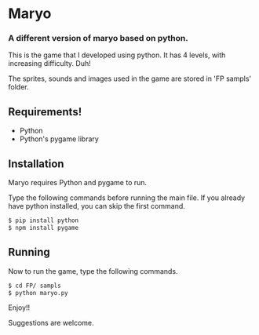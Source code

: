 # Maryo
### A different version of maryo based on python.
This is the game that I developed using python. It has 4 levels, with increasing difficulty. Duh!

The sprites, sounds and images used in the game are stored in 'FP sampls' folder.

## Requirements!

  - Python
  - Python's pygame library

## Installation

Maryo requires Python and pygame to run.

Type the following commands before running the main file. If you already have python installed, you can skip the first command.

```sh
$ pip install python
$ npm install pygame
```
## Running
Now to run the game, type the following commands.
```sh
$ cd FP/ sampls
$ python maryo.py
```
Enjoy!!

Suggestions are welcome.
